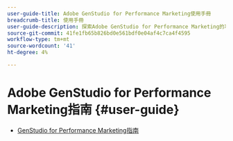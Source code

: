 ```yaml
---
user-guide-title: Adobe GenStudio for Performance Marketing使用手冊
breadcrumb-title: 使用手冊
user-guide-description: 探索Adobe GenStudio for Performance Marketing的功能。 瞭解如何快速建立品牌內資產、產生變數和最佳化體驗。
source-git-commit: 41fe1fb65b826bd0e561bdf0e04af4c7ca4f4595
workflow-type: tm+mt
source-wordcount: '41'
ht-degree: 4%

---
```



# Adobe GenStudio for Performance Marketing指南 {#user-guide}

+ [GenStudio for Performance Marketing指南](home.md)
